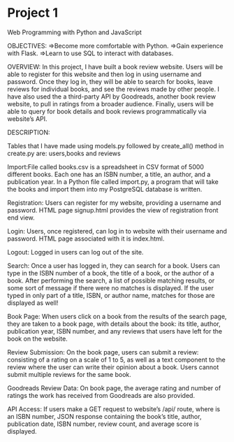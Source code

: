 # Project 1

Web Programming with Python and JavaScript

OBJECTIVES:
 =>Become more comfortable with Python.
 =>Gain experience with Flask.
 =>Learn to use SQL to interact with databases.

OVERVIEW:
In this project, I have built a book review website. Users will be able to register for this website and then log in using username and password. Once they log in, they will be able to search for books, leave reviews for individual books, and see the reviews made by other people. I have also used the a third-party API by Goodreads, another book review website, to pull in ratings from a broader audience. Finally, users will be able to query for book details and book reviews programmatically via website’s API.

DESCRIPTION:

Tables that I have made using models.py followed by create_all() method in create.py are:
users,books and reviews

Import:File called books.csv is a spreadsheet in CSV format of 5000 different books. Each one has an ISBN number, a title, an author, and a publication year. In a Python file called import.py, a program that will take the books and import them into my PostgreSQL database is written.

Registration: Users can register for my website, providing a username and password. HTML page signup.html provides the view of registration front end view.

Login: Users, once registered, can log in to website with their username and password. HTML page associated with it is index.html.

Logout: Logged in users can log out of the site.

Search: Once a user has logged in, they can search for a book. Users can type in the ISBN number of a book, the title of a book, or the author of a book. After performing the search, a list of possible matching results, or some sort of message if there were no matches is displayed. If the user typed in only part of a title, ISBN, or author name, matches for those are displayed as well!

Book Page: When users click on a book from the results of the search page, they are taken to a book page, with details about the book: its title, author, publication year, ISBN number, and any reviews that users have left for the book on the website.

Review Submission: On the book page, users can submit a review: consisting of a rating on a scale of 1 to 5, as well as a text component to the review where the user can write their opinion about a book. Users cannot submit multiple reviews for the same book.

Goodreads Review Data: On book page, the average rating and number of ratings the work has received from Goodreads are also provided.

API Access: If users make a GET request to website’s /api/<isbn> route, where <isbn> is an ISBN number, JSON response containing the book’s title, author, publication date, ISBN number, review count, and average score is displayed.